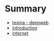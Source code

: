 # Summary

* [tesina - deepweb](README.md)
* [introduction](introduction.md)
* [internet](che_cose_internet.md)

